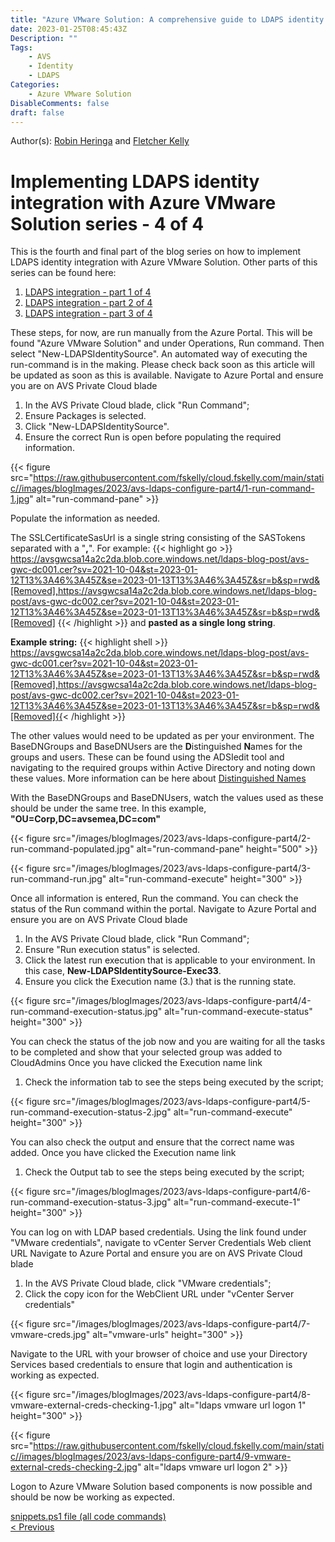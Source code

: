 ```yaml
---
title: "Azure VMware Solution: A comprehensive guide to LDAPS identity integration - Part 4"
date: 2023-01-25T08:45:43Z
Description: ""
Tags:
    - AVS
    - Identity
    - LDAPS
Categories: 
    - Azure VMware Solution
DisableComments: false
draft: false
---
```


Author(s): [Robin Heringa](/about/robinheringa/) and [Fletcher Kelly](/about/fletcherkelly/) 

# Implementing LDAPS identity integration with Azure VMware Solution series - 4 of 4 #

This is the fourth and final part of the blog series on how to implement LDAPS identity integration with Azure VMware Solution. Other parts of this series can be found here: 

1. [LDAPS integration - part 1 of 4](../avs-ldaps-configure-part1/)
1. [LDAPS integration - part 2 of 4](../avs-ldaps-configure-part2/)
1. [LDAPS integration - part 3 of 4](../avs-ldaps-configure-part3/)

These steps, for now, are run manually from the Azure Portal. This will be found "Azure VMware Solution" and under Operations, Run command. Then select "New-LDAPSIdentitySource". An automated way of executing the run-command is in the making. Please check back soon as this article will be updated as soon as this is available.
Navigate to Azure Portal and ensure you are on AVS Private Cloud blade

1. In the AVS Private Cloud blade, click "Run Command";
1. Ensure Packages is selected.
1. Click "New-LDAPSIdentitySource".
1. Ensure the correct Run is open before populating the required information.

{{< figure src="https://raw.githubusercontent.com/fskelly/cloud.fskelly.com/main/static//images/blogImages/2023/avs-ldaps-configure-part4/1-run-command-1.jpg" alt="run-command-pane" >}}

Populate the information as needed.

The SSLCertificateSasUrl is a single string consisting of the SASTokens separated with a "**,**". For example:
{{< highlight go >}}
https://avsgwcsa14a2c2da.blob.core.windows.net/ldaps-blog-post/avs-gwc-dc001.cer?sv=2021-10-04&st=2023-01-12T13%3A46%3A45Z&se=2023-01-13T13%3A46%3A45Z&sr=b&sp=rwd&[Removed],https://avsgwcsa14a2c2da.blob.core.windows.net/ldaps-blog-post/avs-gwc-dc002.cer?sv=2021-10-04&st=2023-01-12T13%3A46%3A45Z&se=2023-01-13T13%3A46%3A45Z&sr=b&sp=rwd&[Removed] 
{{< /highlight >}} and **pasted as a single long string**.

**Example string:**
{{< highlight shell >}}
https://avsgwcsa14a2c2da.blob.core.windows.net/ldaps-blog-post/avs-gwc-dc001.cer?sv=2021-10-04&st=2023-01-12T13%3A46%3A45Z&se=2023-01-13T13%3A46%3A45Z&sr=b&sp=rwd&[Removed],https://avsgwcsa14a2c2da.blob.core.windows.net/ldaps-blog-post/avs-gwc-dc002.cer?sv=2021-10-04&st=2023-01-12T13%3A46%3A45Z&se=2023-01-13T13%3A46%3A45Z&sr=b&sp=rwd&[Removed]{{< /highlight >}}

The other values would need to be updated as per your environment. The BaseDNGroups and BaseDNUsers are the **D**istinguished **N**ames  for the groups and users. These can be found using the ADSIedit tool and navigating to the required groups within Active Directory and noting down these values. More information can be here about [Distinguished Names](https://learn.microsoft.com/en-us/previous-versions/windows/desktop/ldap/distinguished-names)

With the BaseDNGroups and BaseDNUsers, watch the values used as these should be under the same tree. In this example, **"OU=Corp,DC=avsemea,DC=com"**

{{< figure src="/images/blogImages/2023/avs-ldaps-configure-part4/2-run-command-populated.jpg" alt="run-command-pane" height="500" >}}

{{< figure src="/images/blogImages/2023/avs-ldaps-configure-part4/3-run-command-run.jpg" alt="run-command-execute" height="300" >}}

Once all information is entered, Run the command. You can check the status of the Run command within the portal.
Navigate to Azure Portal and ensure you are on AVS Private Cloud blade

1. In the AVS Private Cloud blade, click "Run Command";
1. Ensure "Run execution status" is selected.
1. Click the latest run execution that is applicable to your environment. In this case, **New-LDAPSIdentitySource-Exec33**.
1. Ensure you click the Execution name (3.) that is the running state.

{{< figure src="/images/blogImages/2023/avs-ldaps-configure-part4/4-run-command-execution-status.jpg" alt="run-command-execute-status" height="300" >}}

You can check the status of the job now and you are waiting for all the tasks to be completed and show that your selected group was added to CloudAdmins
Once you have clicked the Execution name link

1. Check the information tab to see the steps being executed by the script;

{{< figure src="/images/blogImages/2023/avs-ldaps-configure-part4/5-run-command-execution-status-2.jpg" alt="run-command-execute" height="300" >}}

You can also check the output and ensure that the correct name was added.
Once you have clicked the Execution name link

1. Check the Output tab to see the steps being executed by the script;

{{< figure src="/images/blogImages/2023/avs-ldaps-configure-part4/6-run-command-execution-status-3.jpg" alt="run-command-execute-1" height="300" >}}

You can log on with LDAP based credentials. Using the link found under "VMware credentials", navigate to vCenter Server Credentials Web client URL
Navigate to Azure Portal and ensure you are on AVS Private Cloud blade

1. In the AVS Private Cloud blade, click "VMware credentials";
1. Click the copy icon for the WebClient URL under "vCenter Server credentials"

{{< figure src="/images/blogImages/2023/avs-ldaps-configure-part4/7-vmware-creds.jpg" alt="vmware-urls" height="300" >}}

Navigate to the URL with your browser of choice and use your Directory Services based credentials to ensure that login and authentication is working as expected.

{{< figure src="/images/blogImages/2023/avs-ldaps-configure-part4/8-vmware-external-creds-checking-1.jpg" alt="ldaps vmware url logon 1" height="300" >}}

{{< figure src="https://raw.githubusercontent.com/fskelly/cloud.fskelly.com/main/static//images/blogImages/2023/avs-ldaps-configure-part4/9-vmware-external-creds-checking-2.jpg" alt="ldaps vmware url logon 2" >}}

Logon to Azure VMware Solution based components is now possible and should be now be working as expected.

[snippets.ps1 file (all code commands)](https://github.com/fskelly/flkelly-cloudblog/blob/main/content/post/2023/avs-ldaps-configure-part1/snippets.ps1)  
[< Previous](../avs-ldaps-configure-part3/) 